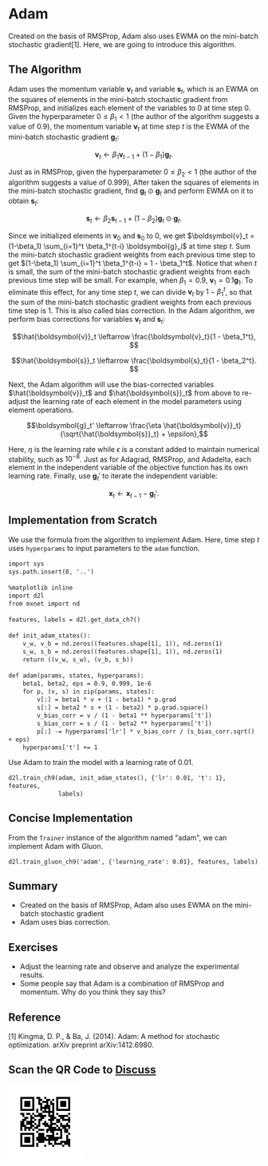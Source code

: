 # Adam

Created on the basis of RMSProp, Adam also uses EWMA on the mini-batch stochastic gradient[1]. Here, we are going to introduce this algorithm.

## The Algorithm

Adam uses the momentum variable $\boldsymbol{v}_t$ and variable $\boldsymbol{s}_t$, which is an EWMA on the squares of elements in the mini-batch stochastic gradient from RMSProp, and initializes each element of the variables to 0 at time step 0. Given the hyperparameter $0 \leq \beta_1 < 1$ (the author of the algorithm suggests a value of 0.9), the momentum variable $\boldsymbol{v}_t$ at time step $t$ is the EWMA of the mini-batch stochastic gradient $\boldsymbol{g}_t$:

$$\boldsymbol{v}_t \leftarrow \beta_1 \boldsymbol{v}_{t-1} + (1 - \beta_1) \boldsymbol{g}_t. $$

Just as in RMSProp, given the hyperparameter $0 \leq \beta_2 < 1$ (the author of the algorithm suggests a value of 0.999),
After taken the squares of elements in the mini-batch stochastic gradient, find $\boldsymbol{g}_t \odot \boldsymbol{g}_t$ and perform EWMA on it to obtain $\boldsymbol{s}_t$:

$$\boldsymbol{s}_t \leftarrow \beta_2 \boldsymbol{s}_{t-1} + (1 - \beta_2) \boldsymbol{g}_t \odot \boldsymbol{g}_t. $$

Since we initialized elements in $\boldsymbol{v}_0$ and $\boldsymbol{s}_0$ to 0,
we get $\boldsymbol{v}_t =  (1-\beta_1) \sum_{i=1}^t \beta_1^{t-i} \boldsymbol{g}_i$ at time step $t$. Sum the mini-batch stochastic gradient weights from each previous time step to get $(1-\beta_1) \sum_{i=1}^t \beta_1^{t-i} = 1 - \beta_1^t$. Notice that when $t$ is small, the sum of the mini-batch stochastic gradient weights from each previous time step will be small. For example, when $\beta_1 = 0.9$, $\boldsymbol{v}_1 = 0.1\boldsymbol{g}_1$. To eliminate this effect, for any time step $t$, we can divide $\boldsymbol{v}_t$ by $1 - \beta_1^t$, so that the sum of the mini-batch stochastic gradient weights from each previous time step is 1. This is also called bias correction. In the Adam algorithm, we perform bias corrections for variables $\boldsymbol{v}_t$ and $\boldsymbol{s}_t$:

$$\hat{\boldsymbol{v}}_t \leftarrow \frac{\boldsymbol{v}_t}{1 - \beta_1^t}, $$

$$\hat{\boldsymbol{s}}_t \leftarrow \frac{\boldsymbol{s}_t}{1 - \beta_2^t}. $$


Next, the Adam algorithm will use the bias-corrected variables $\hat{\boldsymbol{v}}_t$ and $\hat{\boldsymbol{s}}_t$ from above to re-adjust the learning rate of each element in the model parameters using element operations.

$$\boldsymbol{g}_t' \leftarrow \frac{\eta \hat{\boldsymbol{v}}_t}{\sqrt{\hat{\boldsymbol{s}}_t} + \epsilon},$$

Here, $\eta$ is the learning rate while $\epsilon$ is a constant added to maintain numerical stability, such as $10^{-8}$. Just as for Adagrad, RMSProp, and Adadelta, each element in the independent variable of the objective function has its own learning rate. Finally, use $\boldsymbol{g}_t'$ to iterate the independent variable:

$$\boldsymbol{x}_t \leftarrow \boldsymbol{x}_{t-1} - \boldsymbol{g}_t'. $$

## Implementation from Scratch

We use the formula from the algorithm to implement Adam. Here, time step $t$ uses `hyperparams` to input parameters to the `adam` function.

```{.python .input  n=2}
import sys
sys.path.insert(0, '..')

%matplotlib inline
import d2l
from mxnet import nd

features, labels = d2l.get_data_ch7()

def init_adam_states():
    v_w, v_b = nd.zeros((features.shape[1], 1)), nd.zeros(1)
    s_w, s_b = nd.zeros((features.shape[1], 1)), nd.zeros(1)
    return ((v_w, s_w), (v_b, s_b))

def adam(params, states, hyperparams):
    beta1, beta2, eps = 0.9, 0.999, 1e-6
    for p, (v, s) in zip(params, states):
        v[:] = beta1 * v + (1 - beta1) * p.grad
        s[:] = beta2 * s + (1 - beta2) * p.grad.square()
        v_bias_corr = v / (1 - beta1 ** hyperparams['t'])
        s_bias_corr = s / (1 - beta2 ** hyperparams['t'])
        p[:] -= hyperparams['lr'] * v_bias_corr / (s_bias_corr.sqrt() + eps)
    hyperparams['t'] += 1
```

Use Adam to train the model with a learning rate of $0.01$.

```{.python .input  n=5}
d2l.train_ch9(adam, init_adam_states(), {'lr': 0.01, 't': 1}, features,
              labels)
```

## Concise Implementation

From the `Trainer` instance of the algorithm named "adam", we can implement Adam with Gluon.

```{.python .input  n=11}
d2l.train_gluon_ch9('adam', {'learning_rate': 0.01}, features, labels)
```

## Summary

* Created on the basis of RMSProp, Adam also uses EWMA on the mini-batch stochastic gradient
* Adam uses bias correction.

## Exercises

* Adjust the learning rate and observe and analyze the experimental results.
* Some people say that Adam is a combination of RMSProp and momentum. Why do you think they say this?




## Reference

[1] Kingma, D. P., & Ba, J. (2014). Adam: A method for stochastic optimization. arXiv preprint arXiv:1412.6980.

## Scan the QR Code to [Discuss](https://discuss.mxnet.io/t/2378)

![](../img/qr_adam.svg)
